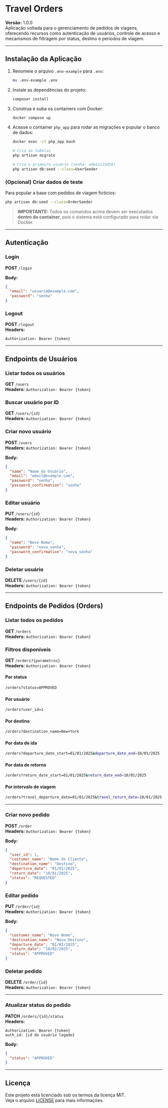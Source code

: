 # Travel Orders

**Versão:** 1.0.0  
Aplicação voltada para o gerenciamento de pedidos de viagens, oferecendo recursos como autenticação de usuários, controle de acesso e mecanismos de filtragem por status, destino e períodos de viagem.

---

## Instalação da Aplicação

1. Renomeie o arquivo `.env-example` para `.env`:

   ```bash
   mv .env-example .env
   ```

2. Instale as dependências do projeto:

   ```bash
   composer install
   ```

3. Construa e suba os containers com Docker:

   ```bash
   docker compose up
   ```

4. Acesse o container `php_app` para rodar as migrações e popular o banco de dados:

   ```bash
   docker exec -it php_app bash

   # Cria as tabelas
   php artisan migrate

   # Cria o primeiro usuário (senha: admin123456)
   php artisan db:seed --class=UserSeeder
   ```

### (Opcional) Criar dados de teste

Para popular a base com pedidos de viagem fictícios:

```bash
php artisan db:seed --class=OrderSeeder
```

> **IMPORTANTE:** Todos os comandos acima devem ser executados **dentro do container**, pois o sistema está configurado para rodar via Docker.

---

## Autenticação

### Login

**POST** `/login`

**Body:**

```json
{
  "email": "usuario@example.com",
  "password": "senha"
}
```

### Logout

**POST** `/logout`  
**Headers:**

```
Authorization: Bearer {token}
```

---

## Endpoints de Usuários

### Listar todos os usuários

**GET** `/users`  
**Headers:** `Authorization: Bearer {token}`

### Buscar usuário por ID

**GET** `/users/{id}`  
**Headers:** `Authorization: Bearer {token}`

### Criar novo usuário

**POST** `/users`  
**Headers:** `Authorization: Bearer {token}`

**Body:**

```json
{
  "name": "Nome do Usuário",
  "email": "email@example.com",
  "password": "senha",
  "password_confirmation": "senha"
}
```

### Editar usuário

**PUT** `/users/{id}`  
**Headers:** `Authorization: Bearer {token}`

**Body:**

```json
{
  "name": "Novo Nome",
  "password": "nova_senha",
  "password_confirmation": "nova_senha"
}
```

### Deletar usuário

**DELETE** `/users/{id}`  
**Headers:** `Authorization: Bearer {token}`

---

## Endpoints de Pedidos (Orders)

### Listar todos os pedidos

**GET** `/orders`  
**Headers:** `Authorization: Bearer {token}`

### Filtros disponíveis

**GET** `/orders?{parametros}`  
**Headers:** `Authorization: Bearer {token}`

#### Por status

```bash
/orders?status=APPROVED
```

#### Por usuário

```bash
/orders?user_id=1
```

#### Por destino

```bash
/orders?destination_name=New+York
```

#### Por data de ida

```bash
/orders?departure_date_start=01/01/2025&departure_date_end=10/01/2025
```

#### Por data de retorno

```bash
/orders?return_date_start=01/01/2025&return_date_end=10/01/2025
```

#### Por intervalo de viagem

```bash
/orders?travel_departure_date=01/01/2025&travel_return_date=10/01/2025
```

---

### Criar novo pedido

**POST** `/order`  
**Headers:** `Authorization: Bearer {token}`

**Body:**

```json
{
  "user_id": 1,
  "costumer_name": "Nome do Cliente",
  "destination_name": "Destino",
  "departure_date": "01/01/2025",
  "return_date": "10/01/2025",
  "status": "REQUESTED"
}
```

### Editar pedido

**PUT** `/order/{id}`  
**Headers:** `Authorization: Bearer {token}`

**Body:**

```json
{
  "costumer_name": "Novo Nome",
  "destination_name": "Novo Destino",
  "departure_date": "01/02/2025",
  "return_date": "10/02/2025",
  "status": "APPROVED"
}
```

### Deletar pedido

**DELETE** `/order/{id}`  
**Headers:** `Authorization: Bearer {token}`

---

### Atualizar status do pedido

**PATCH** `/orders/{id}/status`  
**Headers:**

```
Authorization: Bearer {token}
auth_id: {id do usuário logado}
```

**Body:**

```json
{
  "status": "APPROVED"
}
```

---

## Licença

Este projeto está licenciado sob os termos da licença MIT.  
Veja o arquivo [LICENSE](LICENSE) para mais informações.